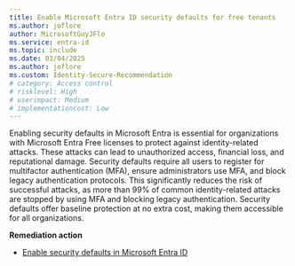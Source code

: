 ```yaml
---
title: Enable Microsoft Entra ID security defaults for free tenants
ms.author: joflore
author: MicrosoftGuyJFlo
ms.service: entra-id
ms.topic: include
ms.date: 03/04/2025
ms.author: joflore
ms.custom: Identity-Secure-Recommendation
# category: Access control
# risklevel: High
# userimpact: Medium
# implementationcost: Low
---
```

Enabling security defaults in Microsoft Entra is essential for organizations with Microsoft Entra Free licenses to protect against identity-related attacks. These attacks can lead to unauthorized access, financial loss, and reputational damage. Security defaults require all users to register for multifactor authentication (MFA), ensure administrators use MFA, and block legacy authentication protocols. This significantly reduces the risk of successful attacks, as more than 99% of common identity-related attacks are stopped by using MFA and blocking legacy authentication. Security defaults offer baseline protection at no extra cost, making them accessible for all organizations.

**Remediation action**

- [Enable security defaults in Microsoft Entra ID](/entra/fundamentals/security-defaults#enabling-security-defaults)
